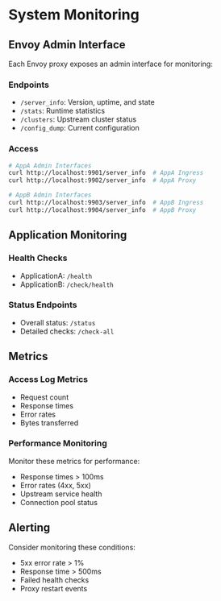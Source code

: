 # System Monitoring

## Envoy Admin Interface
Each Envoy proxy exposes an admin interface for monitoring:

### Endpoints
- `/server_info`: Version, uptime, and state
- `/stats`: Runtime statistics
- `/clusters`: Upstream cluster status
- `/config_dump`: Current configuration

### Access
```bash
# AppA Admin Interfaces
curl http://localhost:9901/server_info  # AppA Ingress
curl http://localhost:9902/server_info  # AppA Proxy

# AppB Admin Interfaces
curl http://localhost:9903/server_info  # AppB Ingress
curl http://localhost:9904/server_info  # AppB Proxy
```

## Application Monitoring
### Health Checks
- ApplicationA: `/health`
- ApplicationB: `/check/health`

### Status Endpoints
- Overall status: `/status`
- Detailed checks: `/check-all`

## Metrics
### Access Log Metrics
- Request count
- Response times
- Error rates
- Bytes transferred

### Performance Monitoring
Monitor these metrics for performance:
- Response times > 100ms
- Error rates (4xx, 5xx)
- Upstream service health
- Connection pool status

## Alerting
Consider monitoring these conditions:
- 5xx error rate > 1%
- Response time > 500ms
- Failed health checks
- Proxy restart events 